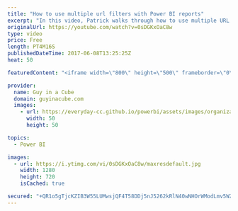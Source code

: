 ```yaml
---
title: "How to use multiple url filters with Power BI reports"
excerpt: "In this video, Patrick walks through how to use multiple URL filters with Power BI reports. This adds onto the previous videos we posted regarding how to filter reports using the URL.  URL Filtering Documentation - https://powerbi.microsoft.com/en-us/documentation/powerbi-service-url-filters/  LET'S"
originalUrl: https://youtube.com/watch?v=0sDGKxOaC8w
type: video
price: Free
length: PT4M16S
publishedDateTime: 2017-06-08T13:25:25Z
heat: 50

featuredContent: "<iframe width=\"800\" height=\"500\" frameborder=\"0\" src=\"https://www.youtube.com/embed/0sDGKxOaC8w\" allow=\"accelerometer; autoplay; encrypted-media; gyroscope; picture-in-picture\" allowfullscreen></iframe>"

provider:
  name: Guy in a Cube
  domain: guyinacube.com
  images:
    - url: https://everyday-cc.github.io/powerbi/assets/images/organizations/guyinacube.com-50x50.jpg
      width: 50
      height: 50

topics:
  - Power BI

images:
  - url: https://i.ytimg.com/vi/0sDGKxOaC8w/maxresdefault.jpg
    width: 1280
    height: 720
    isCached: true

secured: "+QR1o5gTjcKZIB3W55LUMwsjQF4T58DDj5nJ5262kRlN40wNHOrWModLmv5WZWHsbHYXKFb54s8VT6xAklgjpOj2aL8Qktwr7QA+1Tw3PmByiGYsSSbbmxm+RWH5Z4K8hrgIQ/g6cM3fzjqqwvcKuaWB0vVDL6qawxS0+kXgkpCUOPJq/T5EHQ0VQc+qduyEGXqt93cDBqRdjGHMN1rchm0fxbMweAxaYzzDnrINN++F2fxU6sfO9TpjFsyFf0GiznUbGNBFH/AtpqKIXstc8oDAHueyjr9V4I9mmGBhYwKucWYs3TeoRLvbf036dMgBU9F1WaNvqJs2peVQMg2eFlgWZBSqz8Rsy1WlpRH8tpPortHkvuWDm+T2hGK4xY3zRK4ixh8WRc5LdZxY4K+9rGww2l9T4C03n+6YTH3r8Jc=;0UnjYC5Huq+Voy8rD/08gg=="
---
```



